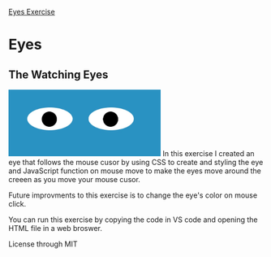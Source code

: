 <a href="https://github.com/TennWilliams/Eyes"> Eyes Exercise </a>
# Eyes
## The Watching Eyes
<img src="eye.jpg" width="300">
In this exercise I created an eye that follows the mouse cusor by using CSS to create and styling the eye and JavaScript function on mouse move to make the eyes move around the creeen as you move your mouse cusor.  

Future improvments to this exercise is to change the eye's color on mouse click.

You can run this exercise by copying the code in VS code and opening the HTML file in a web broswer.

License through MIT

